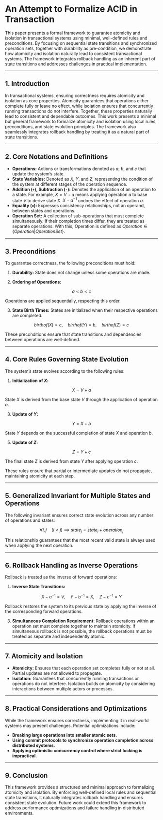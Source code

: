 # An Attempt to Formalize ACID in Transaction

This paper presents a formal framework to guarantee atomicity and isolation in transactional systems using minimal, well-defined rules and preconditions. By focusing on sequential state transitions and synchronized operation sets, together with durability as pre-condition, we demonstrate how atomicity and isolation naturally lead to consistent transactional systems. The framework integrates rollback handling as an inherent part of state transitions and addresses challenges in practical implementation.

---

## 1. Introduction
In transactional systems, ensuring correctness requires atomicity and isolation as core properties. Atomicity guarantees that operations either complete fully or leave no effect, while isolation ensures that concurrently running transactions do not interfere. Together, these properties naturally lead to consistent and dependable outcomes. This work presents a minimal but general framework to formalize atomicity and isolation using local rules, preconditions, and state evolution principles. The framework also seamlessly integrates rollback handling by treating it as a natural part of state transitions.

---

## 2. Core Notations and Definitions

- **Operations:** Actions or transformations denoted as $a$, $b$, and $c$ that update the system’s state.
- **State Variables:** Denoted as $X$, $Y$, and $Z$, representing the condition of the system at different stages of the operation sequence.
- **Addition (`+`), Subtraction (`-`):** Denotes the application of an operation to a state. For example, $X = V + a$ means applying operation $a$ to base state $V$ to derive state $X$.   $X - a^{-1}$ undoes the effect of operation $a$.
- **Equality (`=`):** Expresses consistency relationships, not an operand, between states and operations.
- **Operation Set:** A collection of sub-operations that must complete simultaneously. If their completion times differ, they are treated as separate operations.  With this, Operation is defined as $Operation \in  \{Operation|Operation Set\}$.

---

## 3. Preconditions
To guarantee correctness, the following preconditions must hold:

1. **Durability:**
   State does not change unless some operations are made.
   
2. **Ordering of Operations:**

$$
a < b < c
$$

Operations are applied sequentially, respecting this order.

3. **State Birth Times:**
   States are initialized when their respective operations are completed.
   
$$
birthof(X) = c, \quad birthof(Y) = b, \quad birthof(Z) = c
$$

   
These preconditions ensure that state transitions and dependencies between operations are well-defined.

---

## 4. Core Rules Governing State Evolution
The system’s state evolves according to the following rules:

1. **Initialization of $X$:**

$$
X = V + a
$$

State $X$ is derived from the base state $V$ through the application of operation $a$.

3. **Update of $Y$:**

$$
Y = X + b
$$

State $Y$ depends on the successful completion of state $X$ and operation $b$.

5. **Update of $Z$:**

$$
Z = Y + c
$$

The final state $Z$ is derived from state $Y$ after applying operation $c$.

These rules ensure that partial or intermediate updates do not propagate, maintaining atomicity at each step.

---

## 5. Generalized Invariant for Multiple States and Operations
The following invariant ensures correct state evolution across any number of operations and states:

$$
\forall i, j \quad (i < j) \implies state_j = state_i + operation_j
$$

This relationship guarantees that the most recent valid state is always used when applying the next operation.

---

## 6. Rollback Handling as Inverse Operations
Rollback is treated as the inverse of forward operations:

1. **Inverse State Transitions:**

$$
X - a^{-1} = V, \quad Y - b^{-1} = X, \quad Z - c^{-1} = Y
$$

   Rollback restores the system to its previous state by applying the inverse of the corresponding forward operations.

3. **Simultaneous Completion Requirement:**
   Rollback operations within an operation set must complete together to maintain atomicity. If simultaneous rollback is not possible, the rollback operations must be treated as separate and independently atomic.

---

## 7. Atomicity and Isolation

- **Atomicity:** Ensures that each operation set completes fully or not at all. Partial updates are not allowed to propagate.
- **Isolation:** Guarantees that concurrently running transactions or operations do not interfere. Isolation builds on atomicity by considering interactions between multiple actors or processes.

---

## 8. Practical Considerations and Optimizations
While the framework ensures correctness, implementing it in real-world systems may present challenges. Potential optimizations include:

- **Breaking large operations into smaller atomic sets.**
- **Using commit protocols to synchronize operation completion across distributed systems.**
- **Applying optimistic concurrency control where strict locking is impractical.**

---

## 9. Conclusion
This framework provides a structured and minimal approach to formalizing atomicity and isolation. By enforcing well-defined local rules and sequential state transitions, it naturally integrates rollback handling and ensures consistent state evolution. Future work could extend this framework to address performance optimizations and failure handling in distributed environments.
